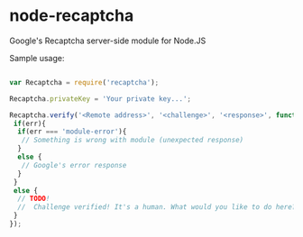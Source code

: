 node-recaptcha
==============

Google's Recaptcha server-side module for Node.JS


Sample usage:
```javascript

var Recaptcha = require('recaptcha');

Recaptcha.privateKey = 'Your private key...';

Recaptcha.verify('<Remote address>', '<challenge>', '<response>', function(err){
 if(err){
  if(err === 'module-error'){
   // Something is wrong with module (unexpected response)
  }
  else {
   // Google's error response
  }
 }
 else {
  // TODO! 
  //  Challenge verified! It's a human. What would you like to do here?
 }
});


```
